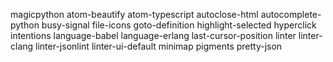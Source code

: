 magicpython
atom-beautify
atom-typescript
autoclose-html
autocomplete-python
busy-signal
file-icons
goto-definition
highlight-selected
hyperclick
intentions
language-babel
language-erlang
last-cursor-position
linter
linter-clang
linter-jsonlint
linter-ui-default
minimap
pigments
pretty-json

